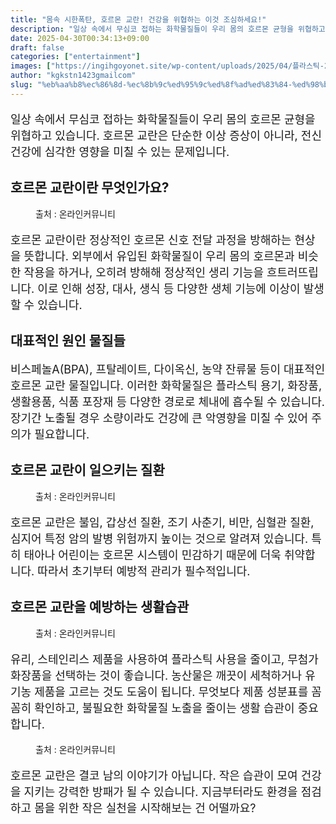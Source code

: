 ```yaml
---
title: "몸속 시한폭탄, 호르몬 교란! 건강을 위협하는 이것 조심하세요!"
description: "일상 속에서 무심코 접하는 화학물질들이 우리 몸의 호르몬 균형을 위협하고 있습니다. 호르몬 교란은 단순한 이상 증상이 아니라, 전신 건강에 심각한 영향을 미칠 수 있는 문제입니다."
date: 2025-04-30T00:34:13+09:00
draft: false
categories: ["entertainment"]
images: ["https://ingihgoyonet.site/wp-content/uploads/2025/04/플라스틱-2-1024x683.jpg", "https://ingihgoyonet.site/wp-content/uploads/2025/04/갑상선질환-1024x683.jpg", "https://ingihgoyonet.site/wp-content/uploads/2025/04/유리컵-1024x683.jpg", "https://ingihgoyonet.site/wp-content/uploads/2025/04/무첨가화장품-1024x684.jpg"]
author: "kgkstn1423gmailcom"
slug: "%eb%aa%b8%ec%86%8d-%ec%8b%9c%ed%95%9c%ed%8f%ad%ed%83%84-%ed%98%b8%eb%a5%b4%eb%aa%ac-%ea%b5%90%eb%9e%80-%ea%b1%b4%ea%b0%95%ec%9d%84-%ec%9c%84%ed%98%91%ed%95%98%eb%8a%94-%ec%9d%b4%ea%b2%83-%ec%a1%b0"
---
```


<p style="font-size:18px">일상 속에서 무심코 접하는 화학물질들이 우리 몸의 호르몬 균형을 위협하고 있습니다. 호르몬 교란은 단순한 이상 증상이 아니라, 전신 건강에 심각한 영향을 미칠 수 있는 문제입니다.</p> <h2 >호르몬 교란이란 무엇인가요?</h2> <figure ><img src="https://ingihgoyonet.site/wp-content/uploads/2025/04/플라스틱-2-1024x683.jpg" alt="" style="aspect-ratio:16/9;object-fit:cover"/><figcaption >출처 : 온라인커뮤니티</figcaption></figure> <p style="font-size:18px">호르몬 교란이란 정상적인 호르몬 신호 전달 과정을 방해하는 현상을 뜻합니다. 외부에서 유입된 화학물질이 우리 몸의 호르몬과 비슷한 작용을 하거나, 오히려 방해해 정상적인 생리 기능을 흐트러뜨립니다. 이로 인해 성장, 대사, 생식 등 다양한 생체 기능에 이상이 발생할 수 있습니다.</p> <h2 >대표적인 원인 물질들</h2> <p style="font-size:18px">비스페놀A(BPA), 프탈레이트, 다이옥신, 농약 잔류물 등이 대표적인 호르몬 교란 물질입니다. 이러한 화학물질은 플라스틱 용기, 화장품, 생활용품, 식품 포장재 등 다양한 경로로 체내에 흡수될 수 있습니다. 장기간 노출될 경우 소량이라도 건강에 큰 악영향을 미칠 수 있어 주의가 필요합니다.</p> <h2 >호르몬 교란이 일으키는 질환</h2> <figure ><img src="https://ingihgoyonet.site/wp-content/uploads/2025/04/갑상선질환-1024x683.jpg" alt="" style="aspect-ratio:16/9;object-fit:cover"/><figcaption >출처 : 온라인커뮤니티</figcaption></figure> <p style="font-size:18px">호르몬 교란은 불임, 갑상선 질환, 조기 사춘기, 비만, 심혈관 질환, 심지어 특정 암의 발병 위험까지 높이는 것으로 알려져 있습니다. 특히 태아나 어린이는 호르몬 시스템이 민감하기 때문에 더욱 취약합니다. 따라서 초기부터 예방적 관리가 필수적입니다.</p> <h2 >호르몬 교란을 예방하는 생활습관</h2> <figure ><img src="https://ingihgoyonet.site/wp-content/uploads/2025/04/유리컵-1024x683.jpg" alt="" style="aspect-ratio:16/9;object-fit:cover"/><figcaption >출처 : 온라인커뮤니티</figcaption></figure> <p style="font-size:18px">유리, 스테인리스 제품을 사용하여 플라스틱 사용을 줄이고, 무첨가 화장품을 선택하는 것이 좋습니다. 농산물은 깨끗이 세척하거나 유기농 제품을 고르는 것도 도움이 됩니다. 무엇보다 제품 성분표를 꼼꼼히 확인하고, 불필요한 화학물질 노출을 줄이는 생활 습관이 중요합니다.</p> <figure ><img src="https://ingihgoyonet.site/wp-content/uploads/2025/04/무첨가화장품-1024x684.jpg" alt="" style="aspect-ratio:16/9;object-fit:cover"/><figcaption >출처 : 온라인커뮤니티</figcaption></figure> <p style="font-size:18px">호르몬 교란은 결코 남의 이야기가 아닙니다. 작은 습관이 모여 건강을 지키는 강력한 방패가 될 수 있습니다. 지금부터라도 환경을 점검하고 몸을 위한 작은 실천을 시작해보는 건 어떨까요?</p>
